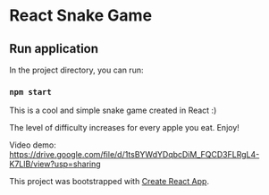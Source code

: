 # React Snake Game

## Run application

In the project directory, you can run:

### `npm start`

This is a cool and simple snake game created in React :)

The level of difficulty increases for every apple you eat. Enjoy!

Video demo: https://drive.google.com/file/d/1tsBYWdYDqbcDiM_FQCD3FLRgL4-K7LlB/view?usp=sharing

This project was bootstrapped with [Create React App](https://github.com/facebook/create-react-app).